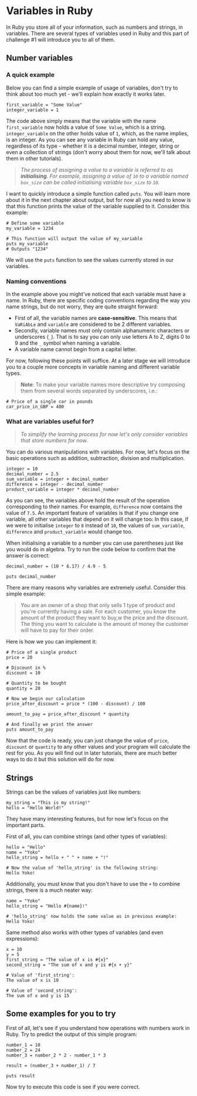 # Variables in Ruby

In Ruby you store all of your information, such as numbers and strings, in variables. There are several types of variables used in Ruby and this part of challenge #1 will introduce you to all of them.

## Number variables

### A quick example

Below you can find a simple example of usage of variables, don't try to think about too much yet - we'll explain how exactly it works later.

    first_variable = "Some Value"
    integer_variable = 1
    
The code above simply means that the variable with the name `first_variable` now holds a value of `Some Value`, which is a string. `integer_variable` on the other holds value of `1`, which, as the name implies, is an integer. As you can see any variable in Ruby can hold any value, regardless of its type - whether it is a decimal number, integer, string or even a collection of strings (don't worry about them for now, we'll talk about them in other tutorials).

> _The process of assigning a value to a variable is referred to as **initialising**. For example, assigning a value of `10` to a variable named `box_size` can be called initialising variable `box_size` to `10`._

I want to quickly introduce a simple function called `puts`. You will learn more about it in the next chapter about output, but for now all you need to know is that this function prints the value of the variable supplied to it. Consider this example:

    # Define some variable
    my_variable = 1234
    
    # This function will output the value of my_variable
    puts my_variable
    # Outputs "1234"
    
We will use the `puts` function to see the values currently stored in our variables.

### Naming conventions

In the example above you might've noticed that each variable must have a name. In Ruby, there are specific coding conventions regarding the way you name strings, but do not worry, they are quite straight forward:

* First of all, the variable names are **case-sensitive**. This means that `VaRiAbLe` and `variable` are considered to be 2 different variables.
* Secondly, variable names must only contain alphanumeric characters or underscores (`_`). That is to say you can only use letters A to Z, digits 0 to 9 and the `_` symbol when naming a variable.
* A variable name cannot begin from a capital letter.

For now, following these points will suffice. At a later stage we will introduce you to a couple more concepts in variable naming and different variable types.

> **Note**: To make your variable names more descriptive try composing them from several words separated by underscores, i.e.:

    # Price of a single car in pounds
    car_price_in_GBP = 400
    
### What are variables useful for?

> *To simplify the learning process for now let's only consider variables that store numbers for now.*

You can do various manipulations with variables. For now, let's focus on the basic operations such as addition, subtraction, division and multiplication.

    integer = 10
    decimal_number = 2.5
    sum_variable = integer + decimal_number
    difference = integer - decimal_number
    product_variable = integer * decimal_number
    
As you can see, the variables above hold the result of the operation corresponding to their names. For example, `difference` now contains the value of `7.5`. An important feature of variables is that if you change one variable, all other variables that depend on it will change too: In this case, if we were to initialise `integer` to `8` instead of `10`, the values of `sum_variable`, `difference` and `product_variable` would change too.

When initialising a variable to a number you can use parentheses just like you would do in algebra. Try to run the code below to confirm that the answer is correct:

    decimal_number = (10 * 6.17) / 4.9 - 5
    
    puts decimal_number
    
There are many reasons why variables are extremely useful. Consider this simple example:

> You are an owner of a shop that only sells 1 type of product and you're currently having a sale. For each customer, you know the amount of the product they want to buy,w the price and the discount. The thing you want to calculate is the amount of money the customer will have to pay for their order.

Here is how we you can implement it:

    # Price of a single product
    price = 20
    
    # Discount in %
    discount = 10
    
    # Quantity to be bought
    quantity = 20
    
    # Now we begin our calculation
    price_after_discount = price * (100 - discount) / 100
    
    amount_to_pay = price_after_discount * quantity
    
    # And finally we print the answer
    puts amount_to_pay
    
Now that the code is ready, you can just change the value of `price`, `discount` or `quantity` to any other values and your program will calculate the rest for you. As you will find out in later tutorials, there are much better ways to do it but this solution will do for now.

## Strings

Strings can be the values of variables just like numbers:

    my_string = "This is my string!"
    hello = "Hello World!"

They have many interesting features, but for now let's focus on the important parts.

First of all, you can combine strings (and other types of variables):

    hello = "Hello"
    name = "Yoko"
    hello_string = hello + " " + name + "!"

    # Now the value of 'hello_string' is the following string:
    Hello Yoko!

Additionally, you must know that you don't have to use the `+` to combine strings, there is a much neater way:

    name = "Yoko"
    hello_string = "Hello #{name}!"

    # 'hello_string' now holds the same value as in previous example:
    Hello Yoko!

Same method also works with other types of variables (and even expressions):

    x = 10
    y = 5
    first_string = "The value of x is #{x}"
    second_string = "The sum of x and y is #{x + y}"

    # Value of 'first_string':
    The value of x is 10

    # Value of 'second_string':
    The sum of x and y is 15

## Some examples for you to try

First of all, let's see if you understand how operations with numbers work in Ruby. Try to predict the output of this simple program:

    number_1 = 10
    number_2 = 24
    number_3 = number_2 * 2 - number_1 * 3
    
    result = (number_3 + number_1) / 7
    
    puts result
    
Now try to execute this code is see if you were correct.